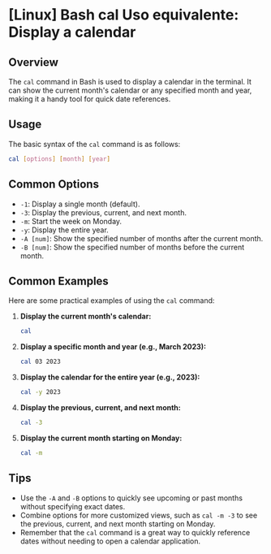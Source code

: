 # [Linux] Bash cal Uso equivalente: Display a calendar

## Overview
The `cal` command in Bash is used to display a calendar in the terminal. It can show the current month's calendar or any specified month and year, making it a handy tool for quick date references.

## Usage
The basic syntax of the `cal` command is as follows:

```bash
cal [options] [month] [year]
```

## Common Options
- `-1`: Display a single month (default).
- `-3`: Display the previous, current, and next month.
- `-m`: Start the week on Monday.
- `-y`: Display the entire year.
- `-A [num]`: Show the specified number of months after the current month.
- `-B [num]`: Show the specified number of months before the current month.

## Common Examples
Here are some practical examples of using the `cal` command:

1. **Display the current month's calendar:**
   ```bash
   cal
   ```

2. **Display a specific month and year (e.g., March 2023):**
   ```bash
   cal 03 2023
   ```

3. **Display the calendar for the entire year (e.g., 2023):**
   ```bash
   cal -y 2023
   ```

4. **Display the previous, current, and next month:**
   ```bash
   cal -3
   ```

5. **Display the current month starting on Monday:**
   ```bash
   cal -m
   ```

## Tips
- Use the `-A` and `-B` options to quickly see upcoming or past months without specifying exact dates.
- Combine options for more customized views, such as `cal -m -3` to see the previous, current, and next month starting on Monday.
- Remember that the `cal` command is a great way to quickly reference dates without needing to open a calendar application.